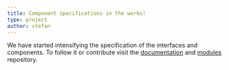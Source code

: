 ```yaml
---
title: Component specifications in the works!
type: project
author: stefan
---
```


We have started intensifying the specification of the interfaces and
components. To follow it or contribute visit the <a
href="https://github.com/opensocdebug/documentation">documentation</a>
and <a href="https://github.com/opensocdebug/hardware">modules</a>
repository.
